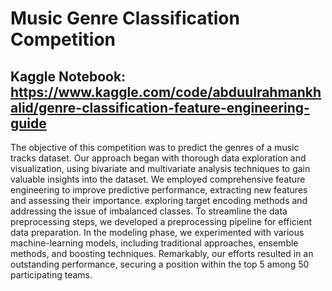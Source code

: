 # **Music Genre Classification Competition**

## **Kaggle Notebook: https://www.kaggle.com/code/abduulrahmankhalid/genre-classification-feature-engineering-guide**

The objective of this competition was to predict the genres of a music tracks dataset. Our approach began with thorough data exploration and visualization, using bivariate and multivariate analysis techniques to gain valuable insights into the dataset. We employed comprehensive feature engineering to improve predictive performance, extracting new features and assessing their importance. exploring target encoding methods and addressing the issue of imbalanced classes. To streamline the data preprocessing steps, we developed a preprocessing pipeline for efficient data preparation. In the modeling phase, we experimented with various machine-learning models, including traditional approaches, ensemble methods, and boosting techniques. Remarkably, our efforts resulted in an outstanding performance, securing a position within the top 5 among 50 participating teams.
